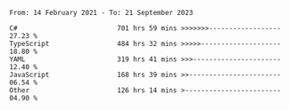 <!-- [![Top Langs](https://github-readme-stats.vercel.app/api/top-langs/?username=thititongumpun&layout=compact&langs_count=7&theme=prussian)](https://github.com/thititongumpun)
[![Anurag's GitHub stats](https://github-readme-stats.vercel.app/api?username=thititongumpun&hide=stars&show_icons=true&theme=prussian)](https://github.com/thititongumpun) -->

<!--START_SECTION:waka-->

```text
From: 14 February 2021 - To: 21 September 2023

C#                         701 hrs 59 mins >>>>>>>------------------   27.23 %
TypeScript                 484 hrs 32 mins >>>>>--------------------   18.80 %
YAML                       319 hrs 41 mins >>>----------------------   12.40 %
JavaScript                 168 hrs 39 mins >>-----------------------   06.54 %
Other                      126 hrs 14 mins >------------------------   04.90 %
```

<!--END_SECTION:waka-->
